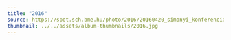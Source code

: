 ```yaml
---
title: "2016"
source: https://spot.sch.bme.hu/photo/2016/20160420_simonyi_konferencia
thumbnail: ../../assets/album-thumbnails/2016.jpg
---
```

